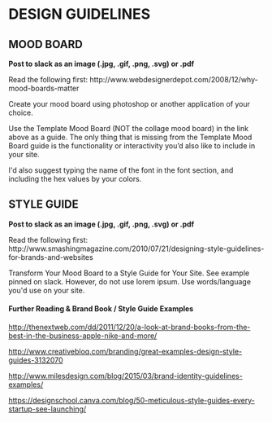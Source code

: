 # DESIGN GUIDELINES

## MOOD BOARD
<b>Post to slack as an image (.jpg, .gif, .png, .svg) or .pdf</b>

<p>Read the following first: http://www.webdesignerdepot.com/2008/12/why-mood-boards-matter</p>

<p>Create your mood board using photoshop or another application of your choice.</p>
<p>Use the Template Mood Board (NOT the collage mood board) in the link above as a guide. The only thing that is missing from the Template Mood Board guide is the functionality or interactivity you’d also like to include in your site.</p>
<p>I'd also suggest typing the name of the font in the font section, and including the hex values by your colors.</p>


## STYLE GUIDE
<b>Post to slack as an image (.jpg, .gif, .png, .svg) or .pdf</b>

<p>Read the following first: http://www.smashingmagazine.com/2010/07/21/designing-style-guidelines-for-brands-and-websites</p>

<p>Transform Your Mood Board to a Style Guide for Your Site. See example pinned on slack. However, do not use lorem ipsum. Use words/language you'd use on your site.</p>






#### Further Reading & Brand Book / Style Guide Examples
http://thenextweb.com/dd/2011/12/20/a-look-at-brand-books-from-the-best-in-the-business-apple-nike-and-more/

http://www.creativebloq.com/branding/great-examples-design-style-guides-3132070

http://www.milesdesign.com/blog/2015/03/brand-identity-guidelines-examples/

https://designschool.canva.com/blog/50-meticulous-style-guides-every-startup-see-launching/